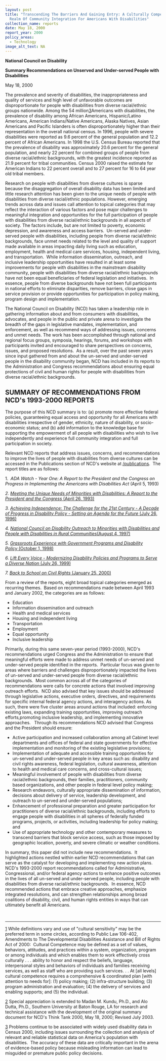 ```yaml
---
layout: post
title: "Transcending The Barriers And Gaining Entry: A Culturally Competent
  Realm Of Community Integration For Americans With Disabilities"
collection_name: reports
date: May 18, 2000
report_year: 2000
policy_areas:
  - Technology
image_alt_text: NA
---
```

**National Council on Disability**

**Summary Recommendations on Unserved and Under-served People with Disabilities**

May 18, 2000

The prevalence and severity of disabilities, the inappropriateness and quality of services and high level of unfavorable outcomes are disproportionate for people with disabilities from diverse racial/ethnic groups nationwide. Among the 54 million[3](https://ncd.gov/publications/2000/May182000#_edn3)Americans with disabilities, the prevalence of disability among African Americans, Hispanic/Latino Americans, American Indians/Native Americans, Alaska Natives, Asian Americans and Pacific Islanders is often disproportionately higher than their representation in the overall national census. In 1996, people with severe disabilities were reported as 9.6 percent of the general population and 12.2 percent of African Americans. In 1998 the U.S. Census Bureau reported that the prevalence of disability was approximately 20.6 percent for the general population, and nearly 22 percent for combined groups of people from diverse racial/ethnic backgrounds, with the greatest incidence reported as 21.9 percent for tribal communities. Census 2000 raised the estimate for American Indians to 22 percent overall and to 27 percent for 16 to 64 year old tribal members.   

Research on people with disabilities from diverse cultures is sparse because the disaggregation of overall disability data has been limited and little research attention has been given to the unique needs of people with disabilities from diverse racial/ethnic populations. However, emerging trends across data and issues call attention to topical categories that may reflect the interaction of various factors and pose major challenges to meaningful integration and opportunities for the full participation of people with disabilities from diverse racial/ethnic backgrounds in all aspects of society. The factors include, but are not limited to poverty, economic depression, and awareness and access barriers.  Un-served and under-served people with disabilities, including people from diverse racial/ethnic backgrounds, face unmet needs related to the level and quality of support made available in areas impacting daily living such as education, employment, health and medical care services, housing, independent living, and transportation.  While information dissemination, outreach, and inclusive leadership opportunities have resulted in at least some improvements for people with disabilities in the mainstream disability community, people with disabilities from diverse racial/ethnic backgrounds have not been equal beneficiaries of federal legislation and initiatives.  In essence, people from diverse backgrounds have not been full participants in national efforts to eliminate disparities, remove barriers, close gaps in service provision or provide opportunities for participation in policy making, program design and implementation. 

The National Council on Disability (NCD) has taken a leadership role in gathering information about and from consumers with disabilities, advocates, and people in the public and private arena to investigate the breadth of the gaps in legislative mandates, implementation, and enforcement, as well as recommend ways of addressing issues, concerns and unmet needs. The work has been accomplished through national and regional focus groups, symposia, hearings, forums, and workshops with participants invited and encouraged to share perspectives on concerns, issues, and proposed resolutions.  As a result, over the past seven years since input gathered from and about the un-served and under-served people in the disability community began, NCD has included in its reports to the Administration and Congress recommendations about ensuring equal protections of civil and human rights for people with disabilities from diverse racial/ethnic backgrounds.

## SUMMARY OF RECOMMENDATIONS FROM NCD's 1993-2000 REPORTS

The purpose of this NCD summary is to: (a) promote more effective federal policies, guaranteeing equal access and opportunity for all Americans with disabilities irrespective of gender, ethnicity, nature of disability, or socio-economic status; and (b) add information to the knowledge base for supporting the empowerment of all people with disabilities who wish to live independently and experience full community integration and full participation in society.

Relevant NCD reports that address issues, concerns, and recommendations to improve the lives of people with disabilities from diverse cultures can be accessed in the Publications section of NCD's website at [/publications](https://ncd.gov/publications/).  The report titles are as follows:

1.  *ADA Watch - Year One: A Report to the President and the Congress on Progress in Implementing the Americans with Disabilities Act* (April 5, 1993)

*2. [Meeting the Unique Needs of Minorities with Disabilities: A Report to the President and the Congress ](https://ncd.gov/publications/1993/April261993)*[(April 26, 1993)](https://ncd.gov/publications/1993/April261993)

*3. [Achieving Independence: The Challenge for the 21st Century - A Decade of Progress in Disability Policy - Setting an Agenda for the Future](https://ncd.gov/publications/1996/July1996)*[ (July 26, 1996)](https://ncd.gov/publications/1996/July1996)

*4. [National Council on Disability Outreach to Minorities with Disabilities and People with Disabilities in Rural Communities](https://ncd.gov/publications/1997/08041997)*[(August 4, 1997)](https://ncd.gov/publications/1997/08041997)

*5. [Grassroots Experience with Government Programs and Disability Policy](https://ncd.gov/publications/1998/Oct11998)*[ (October 1, 1998)](https://ncd.gov/publications/1998/Oct11998)

*6. [Lift Every Voice - Modernizing Disability Policies and Programs to Serve a Diverse Nation](https://ncd.gov/publications/1999/Dec11999)*[ (July 26, 1999)](https://ncd.gov/publications/1999/Dec11999)

*7. [Back to School on Civil Rights](https://ncd.gov/publications/2000/Jan252000)*[ (January 25, 2000)](https://ncd.gov/publications/2000/Jan252000)

From a review of the reports, eight broad topical categories emerged as recurring themes.  Based on recommendations made between April 1993 and January 2002, the categories are as follows:

* Education
* Information dissemination and outreach
* Health and medical services
* Housing and independent living
* Transportation
* Employment
* Equal opportunity
* Inclusive leadership

Primarily, during this same seven-year period (1993-2000), NCD's recommendations urged Congress and the Administration to ensure that meaningful efforts were made to address unmet needs of un-served and under-served people identified in the reports.  Particular focus was given to areas where barriers and challenges disproportionately impacted the lives of un-served and under-served people from diverse racial/ethnic backgrounds.  Most common across all of the categories of recommendations were calls for concrete actions that involved improving outreach efforts.  NCD also advised that key issues should be addressed through legislative actions, executive orders, directives, and requirements for specific internal federal agency actions, and interagency actions. As such, there were five cluster areas around actions that included: enforcing existing laws, expanding training opportunities, improving outreach efforts,promoting inclusive leadership, and implementing innovative approaches.   Through its recommendations NCD advised that Congress and the President should ensure:

* Active participation and increased collaboration among all Cabinet level departments and offices of federal and state governments for effective implementation and monitoring of the existing legislative provisions;
* Implementation of adequate and accessible training opportunities for un-served and under-served people in key areas such as: disability and civil rights awareness, federal legislation, cultural awareness, attention to health and medical care concerns, and cross-cultural issues;
* Meaningful involvement of people with disabilities from diverse racial/ethnic backgrounds, their families, practitioners, community based organizations, and other people in federal level policy making;
* Research endeavors, culturally appropriate dissemination of information, decisions about delivery of service, leadership development, and outreach to un-served and under-served populations;
* Enhancement of professional preparation and greater participation for practitioners of diverse racial/ethnic backgrounds, including efforts to engage people with disabilities in all spheres of federally funded programs, projects, or activities, including leadership for policy making; and
* Use of appropriate technology and other contemporary measures to transcend barriers that block service access, such as those imposed by geographic location, poverty, and severe climatic or weather conditions.

In summary, this paper did not include new recommendations.  It highlighted actions nestled within earlier NCD recommendations that can serve as the catalyst for developing and implementing new action plans.  NCD's 1993-2000 report recommendations called for Administrative, Congressional, and/or federal agency actions to enhance positive outcomes in the lives of all un-served and under-served people, including people with disabilities from diverse racial/ethnic backgrounds.  In essence, NCD recommended actions that embrace creative approaches, emphasize integrated resolutions, and can strengthen relationships among broad coalitions of disability, civil, and human rights entities in ways that can ultimately benefit all Americans.    

 

- - -

[1](https://ncd.gov/publications/2000/May182000#_ednref1) While definitions vary and use of "cultural sensitivity" may be the preferred term in some circles, according to Public Law 106-402, Amendments to The Developmental Disabilities Assistance and Bill of Rights Act of 2000:  Cultural Competence may be defined as a set of values, behaviors, attitudes, and practices within a system, organization, program or among individuals and which enables them to work effectively cross culturally . . . ability to honor and respect the beliefs, language, interpersonal styles and behaviors of individuals and families receiving services, as well as staff who are providing such services. . . At \[all levels] cultural competence requires a comprehensive & coordinated plan \[with attention to needs for]: (1) policy making; (2) infra-structure building; (3) program administration and evaluation; (4) the delivery of services and enabling supports; and (5) the individual. 

[2](https://ncd.gov/publications/2000/May182000#_ednref2) Special appreciation is extended to Madan M. Kundu, Ph.D., and Alo Dutta, Ph.D., Southern University at Baton Rouge, LA for research and technical assistance with the development of the original summary document for NCD's Think Tank 2000, May 18, 2000; Revised July 2003.

[3](https://ncd.gov/publications/2000/May182000#_ednref3) Problems continue to be associated with widely used disability data in Census 2000, including issues surrounding the collection and analysis of relevant and reliable statistical data on America's population with disabilities.  The accuracy of these data are critically important in the arena of evidence-based policy because misleading information can lead to misguided or premature public policy decisions.
